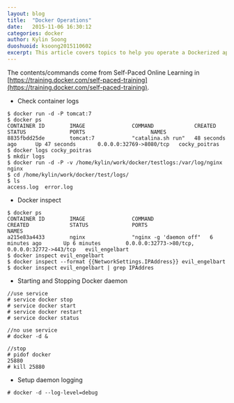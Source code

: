 ```yaml
---
layout: blog
title:  "Docker Operations"
date:   2015-11-06 16:30:12
categories: docker
author: Kylin Soong
duoshuoid: ksoong2015110602
excerpt: This article covers topics to help you operate a Dockerized application environment. From understanding Docker Orchestration with Machine, Swarm and Compose, to security best practices and troubleshooting Docker containers.
---
```


The contents/commands come from Self-Paced Online Learning in [https://training.docker.com/self-paced-training](https://training.docker.com/self-paced-training).

* Check container logs

~~~
$ docker run -d -P tomcat:7
$ docker ps
CONTAINER ID        IMAGE               COMMAND             CREATED             STATUS              PORTS                     NAMES
8835fbdd25de        tomcat:7            "catalina.sh run"   48 seconds ago      Up 47 seconds       0.0.0.0:32769->8080/tcp   cocky_poitras
$ docker logs cocky_poitras
$ mkdir logs
$ docker run -d -P -v /home/kylin/work/docker/testlogs:/var/log/nginx nginx
$ cd /home/kylin/work/docker/test/logs/
$ ls
access.log  error.log
~~~

* Docker inspect

~~~
$ docker ps 
CONTAINER ID        IMAGE               COMMAND                  CREATED             STATUS              PORTS                                           NAMES
a215e83a4433        nginx               "nginx -g 'daemon off"   6 minutes ago       Up 6 minutes        0.0.0.0:32773->80/tcp, 0.0.0.0:32772->443/tcp   evil_engelbart
$ docker inspect evil_engelbart
$ docker inspect --format {{NetworkSettings.IPAddress}} evil_engelbart
$ docker inspect evil_engelbart | grep IPAddres
~~~

* Starting and Stopping Docker daemon

~~~
//use service
# service docker stop
# service docker start
# service docker restart
# service docker status

//no use service
# docker -d &

//stop
# pidof docker
25880
# kill 25880
~~~

* Setup daemon logging

~~~
# docker -d --log-level=debug
~~~


